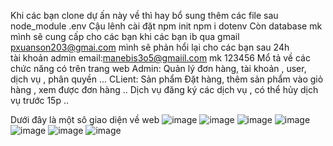 Khi các bạn clone dự ấn này về thì hay bổ sung thêm các file sau 
node_module 
.env 
Cậu lênh cài đặt 
npm init 
npm i dotenv
Còn database mk mình sẽ cung cấp cho các bạn khi các bạn ib qua gmail pxuanson203@gmai.com mình sẽ phản hổi lại cho các bạn sau 24h  
tài khoản admin 
email:manebis3o5@gmaiil.com
mk 123456
Mổ tả về các chức năng có trên trang web 
Admin:
  Quản lý đơn hàng, tài khoản , user, dịch vụ , phân quyền ...
CLient:
  Sản phẩm 
  Đặt hàng, thêm sản phẩm vào giỏ hàng , xem được đơn hàng ..
  Dịch vụ 
  đăng ký các dịch vụ ,
  có thể hủy dịch vụ trước 15p ..

  

Dưới đây là một sô giao diện về web 
![image](https://github.com/user-attachments/assets/c433fda1-47ee-4b47-a810-f7ec480909b8)
![image](https://github.com/user-attachments/assets/4edb16c4-aaa2-40eb-a9d9-9c2f55976b34)
![image](https://github.com/user-attachments/assets/5c4ee62a-8abe-4637-8470-4ca929989545)
![image](https://github.com/user-attachments/assets/b825a8ec-122c-44a8-a03a-4cd64cbd88be)
![image](https://github.com/user-attachments/assets/38a99ed4-fd70-431c-9310-82f9319f3840)
![image](https://github.com/user-attachments/assets/facf9917-7195-4dd6-86c5-c243b9bd866c)
![image](https://github.com/user-attachments/assets/ee1fd47b-d44e-4412-a323-1dd64e36b13a)


